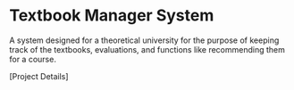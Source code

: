 # Textbook Manager System
A system designed for a theoretical university for the purpose of keeping track of the textbooks, evaluations, and functions like recommending them for a course.

[Project Details]
